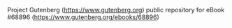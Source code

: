 Project Gutenberg (https://www.gutenberg.org) public repository for eBook #68896 (https://www.gutenberg.org/ebooks/68896)
